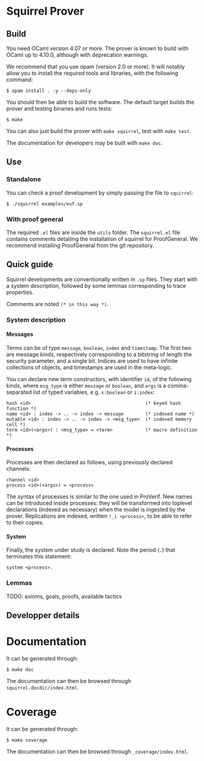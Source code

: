 # Squirrel Prover


## Build

You need OCaml version 4.07 or more. The prover is known to build with OCaml
up to 4.10.0, although with deprecation warnings.

We recommend that you use opam (version 2.0 or more). It will notably allow
you to install the required tools and libraries, with the following command:
```
$ opam install . -y --deps-only
```

You should then be able to build the software. The default target
builds the prover and testing binaries and runs tests:
```
$ make
```

You can also just build the prover with `make squirrel`, test with
`make test`.

The documentation for developers may be built with `make doc`.

## Use

### Standalone

You can check a proof development by simply passing the file to `squirrel`:
```
$ ./squirrel examples/euf.sp
```

### With proof general

The required `.el` files are inside the `utils` folder. The `squirrel.el` file
contains comments detailing the installation of squirrel for ProofGeneral.
We recommend installing ProofGeneral from the git repository.

## Quick guide

Squirrel developments are conventionally written in `.sp` files. They start
with a system description, followed by some lemmas corresponding to trace
properties.

Comments are noted `(* in this way *)`.

### System description

#### Messages

Terms can be of type `message`, `boolean`, `index` and `timestamp`.
The first two are message kinds, respectively corresponding to a bitstring
of length the security parameter, and a single bit. Indices are used to
have infinite collections of objects, and timestamps are used in the
meta-logic.

You can declare new term constructors, with identifier `id`,
of the following kinds, where `msg_type` is either `message` or
`boolean`, and `args` is a comma-separated list of typed variables,
e.g. `x:boolean` or `i:index`:
```
hash <id>                                          (* keyed hash function *)
name <id> : index -> .. -> index -> message        (* indexed name *)
mutable <id> : index -> .. -> index -> <msg_type>  (* indexed memory cell *)
term <id>(<args>) : <msg_type> = <term>            (* macro definition *)
```

#### Processes

Processes are then declared as follows, using previously declared channels:
```
channel <id>
process <id>(<args>) = <process>
```
The syntax of processes is similar to the one used in ProVerif. New
names can be introduced inside processes: they will be transformed into
toplevel declarations (indexed as necessary) when the model is ingested
by the prover. Replications are indexed, written `!_i <process>`, to
be able to refer to their copies.

#### System

Finally, the system under study is declared. Note the period (`.`) that
terminates this statement:
```
system <process>.
```

### Lemmas

TODO: axioms, goals, proofs, available tactics

## Developper details

# Documentation

It can be generated through:
```
$ make doc
```
The documentation can then be browsed through `squirrel.docdic/index.html`.

# Coverage
It can be generated through:
```
$ make coverage
```
The documentation can then be browsed through `_coverage/index.html`.
